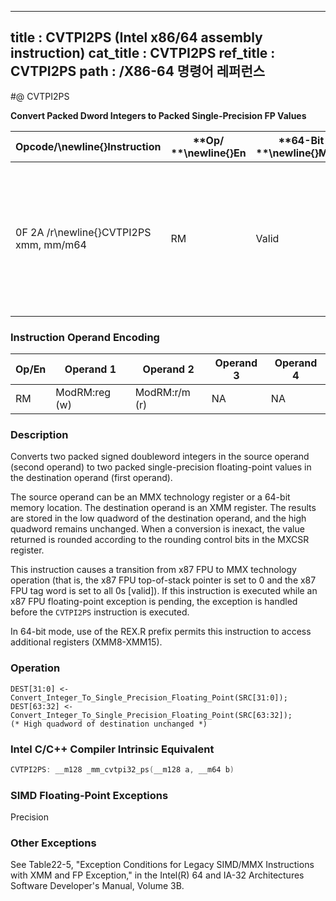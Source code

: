 ----------------------------
title : CVTPI2PS (Intel x86/64 assembly instruction)
cat_title : CVTPI2PS
ref_title : CVTPI2PS
path : /X86-64 명령어 레퍼런스
----------------------------
#@ CVTPI2PS

**Convert Packed Dword Integers to Packed Single-Precision FP Values**

|**Opcode/**\newline{}**Instruction**|**Op/ **\newline{}**En**|**64-Bit **\newline{}**Mode**|**Compat/**\newline{}**Leg Mode**|**Description**|
|------------------------------------|------------------------|-----------------------------|---------------------------------|---------------|
|0F 2A /r\newline{}CVTPI2PS xmm, mm/m64|RM|Valid|Valid|Convert two signed doubleword integers from mm/m64 to two single-precision floating-point values in xmm.|
### Instruction Operand Encoding


|Op/En|Operand 1|Operand 2|Operand 3|Operand 4|
|-----|---------|---------|---------|---------|
|RM|ModRM:reg (w)|ModRM:r/m (r)|NA|NA|
### Description


Converts two packed signed doubleword integers in the source operand (second operand) to two packed single-precision floating-point values in the destination operand (first operand). 

The source operand can be an MMX technology register or a 64-bit memory location. The destination operand is an XMM register. The results are stored in the low quadword of the destination operand, and the high quadword remains unchanged. When a conversion is inexact, the value returned is rounded according to the rounding control bits in the MXCSR register. 

This instruction causes a transition from x87 FPU to MMX technology operation (that is, the x87 FPU top-of-stack pointer is set to 0 and the x87 FPU tag word is set to all 0s [valid]). If this instruction is executed while an x87 FPU floating-point exception is pending, the exception is handled before the `CVTPI2PS` instruction is executed.

In 64-bit mode, use of the REX.R prefix permits this instruction to access additional registers (XMM8-XMM15).


### Operation

```info-verb
DEST[31:0] <- Convert_Integer_To_Single_Precision_Floating_Point(SRC[31:0]);
DEST[63:32] <- Convert_Integer_To_Single_Precision_Floating_Point(SRC[63:32]);
(* High quadword of destination unchanged *)
```

### Intel C/C++ Compiler Intrinsic Equivalent

```cpp
CVTPI2PS: __m128 _mm_cvtpi32_ps(__m128 a, __m64 b)
```
### SIMD Floating-Point Exceptions


Precision

### Other Exceptions


See Table22-5, "Exception Conditions for Legacy SIMD/MMX Instructions with XMM and FP Exception," in the Intel(R) 64 and IA-32 Architectures Software Developer's Manual, Volume 3B.

